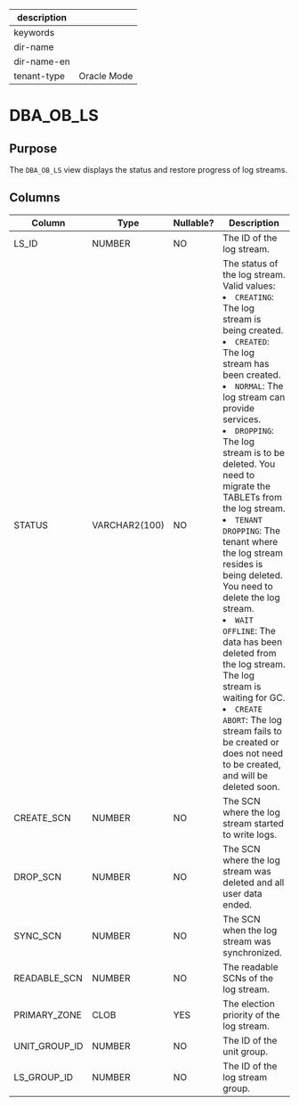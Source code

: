 |description||
|---|---|
|keywords||
|dir-name||
|dir-name-en||
|tenant-type|Oracle Mode|

# DBA_OB_LS

## Purpose

The `DBA_OB_LS` view displays the status and restore progress of log streams.

## Columns

| Column | Type | Nullable? | Description |
| --- | --- | --- | --- |
| LS_ID | NUMBER | NO | The ID of the log stream. |
| STATUS | VARCHAR2(100) | NO | The status of the log stream. Valid values:<li>`CREATING`: The log stream is being created.<li>`CREATED`: The log stream has been created.<li>`NORMAL`: The log stream can provide services.<li>`DROPPING`: The log stream is to be deleted. You need to migrate the TABLETs from the log stream.<li>`TENANT DROPPING`: The tenant where the log stream resides is being deleted. You need to delete the log stream.<li>`WAIT OFFLINE`: The data has been deleted from the log stream. The log stream is waiting for GC.<li>`CREATE ABORT`: The log stream fails to be created or does not need to be created, and will be deleted soon. |
| CREATE_SCN | NUMBER | NO | The SCN where the log stream started to write logs. |
| DROP_SCN | NUMBER | NO | The SCN where the log stream was deleted and all user data ended. |
| SYNC_SCN | NUMBER | NO | The SCN when the log stream was synchronized. |
| READABLE_SCN | NUMBER | NO | The readable SCNs of the log stream. |
| PRIMARY_ZONE | CLOB | YES | The election priority of the log stream. |
| UNIT_GROUP_ID | NUMBER | NO | The ID of the unit group. |
| LS_GROUP_ID | NUMBER | NO | The ID of the log stream group. |
